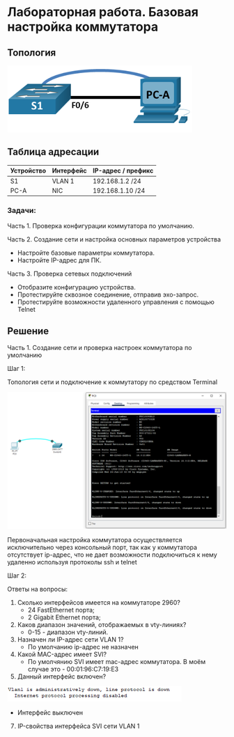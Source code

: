 # Лабораторная работа. Базовая настройка коммутатора 

## Топология

![](topology.PNG)

## Таблица адресации

| Устройство    | Интерфейс   | IP-адрес / префикс            |
|-----------------|---------------|-------------------------|
| S1    | VLAN 1   | 192.168.1.2 /24  |
| PC-A  | NIC      | 192.168.1.10 /24 |

### Задачи:
Часть 1. Проверка конфигурации коммутатора по умолчанию.

Часть 2. Создание сети и настройка основных параметров устройства
* Настройте базовые параметры коммутатора.
* Настройте IP-адрес для ПК.

Часть 3. Проверка сетевых подключений
* Отобразите конфигурацию устройства.
* Протестируйте сквозное соединение, отправив эхо-запрос.
* Протестируйте возможности удаленного управления с помощью Telnet

## Решение

Часть 1. Создание сети и проверка настроек коммутатора по умолчанию

Шаг 1:

Топология сети и подключение к коммутатору по средством Terminal

![](1.PNG)

Первоначальная настройка коммутатора осуществляется исключительно через консольный порт, так как у коммутатора отсутствует ip-адрес, что не дает возможности подключиться к нему удаленно используя протоколы ssh и telnet 

Шаг 2:

Ответы на вопросы:

1. Сколько интерфейсов имеется на коммутаторе 2960?
   - 24 FastEthernet порта;
   - 2 Gigabit Ethernet порта;
2. Каков диапазон значений, отображаемых в vty-линиях?
   - 0-15 - диапазон vty-линий.
3. Назначен ли IP-адрес сети VLAN 1?
   - По умолчанию ip-адрес не назначен
4. Какой MAC-адрес имеет SVI?
   - По умолчянию SVI имеет mac-адрес коммутатора. В моём случае это - 00:01:96:C7:19:E3
5. Данный интерфейс включен?

![](2.PNG)
   - Интерфейс выключен
7. IP-свойства интерфейса SVI сети VLAN 1

   
